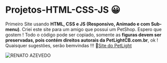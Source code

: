 # Projetos-HTML-CSS-JS 😀
 Primeiro Site usando **HTML, CSS e JS (Responsivo, Animado e com Sub-menu)**. Criei este site para um amigo que possui um PetShop. Espero que gostem ! Todo o código pode ser copiado, somente as __figuras devem ser preservadas, pois contém direitos autorais da PetLightCB.com.br__, ok ! Quaisquer sugestões, serão bemvindas !!!
 🐶[Site do PetLight](https://renato-azevedo-01.github.io/HTML-CSS-JS/index.html)
 
![RENATO AZEVEDO](https://user-images.githubusercontent.com/97203729/149009865-f936347f-b3e6-4f48-a876-39be2e62226a.png)
